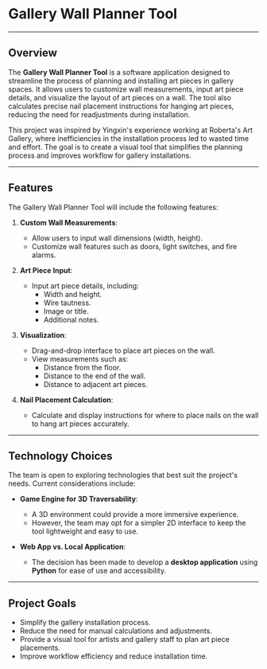 # Gallery Wall Planner Tool

---

## Overview
The **Gallery Wall Planner Tool** is a software application designed to streamline the process of planning and installing art pieces in gallery spaces. It allows users to customize wall measurements, input art piece details, and visualize the layout of art pieces on a wall. The tool also calculates precise nail placement instructions for hanging art pieces, reducing the need for readjustments during installation.

This project was inspired by Yingxin's experience working at Roberta's Art Gallery, where inefficiencies in the installation process led to wasted time and effort. The goal is to create a visual tool that simplifies the planning process and improves workflow for gallery installations.

---

## Features
The Gallery Wall Planner Tool will include the following features:

1. **Custom Wall Measurements**:
   - Allow users to input wall dimensions (width, height).
   - Customize wall features such as doors, light switches, and fire alarms.

2. **Art Piece Input**:
   - Input art piece details, including:
     - Width and height.
     - Wire tautness.
     - Image or title.
     - Additional notes.

3. **Visualization**:
   - Drag-and-drop interface to place art pieces on the wall.
   - View measurements such as:
     - Distance from the floor.
     - Distance to the end of the wall.
     - Distance to adjacent art pieces.

4. **Nail Placement Calculation**:
   - Calculate and display instructions for where to place nails on the wall to hang art pieces accurately.

---

## Technology Choices
The team is open to exploring technologies that best suit the project's needs. Current considerations include:

- **Game Engine for 3D Traversability**:
  - A 3D environment could provide a more immersive experience.
  - However, the team may opt for a simpler 2D interface to keep the tool lightweight and easy to use.

- **Web App vs. Local Application**:
  - The decision has been made to develop a **desktop application** using **Python** for ease of use and accessibility.

---

## Project Goals
- Simplify the gallery installation process.
- Reduce the need for manual calculations and adjustments.
- Provide a visual tool for artists and gallery staff to plan art piece placements.
- Improve workflow efficiency and reduce installation time.

